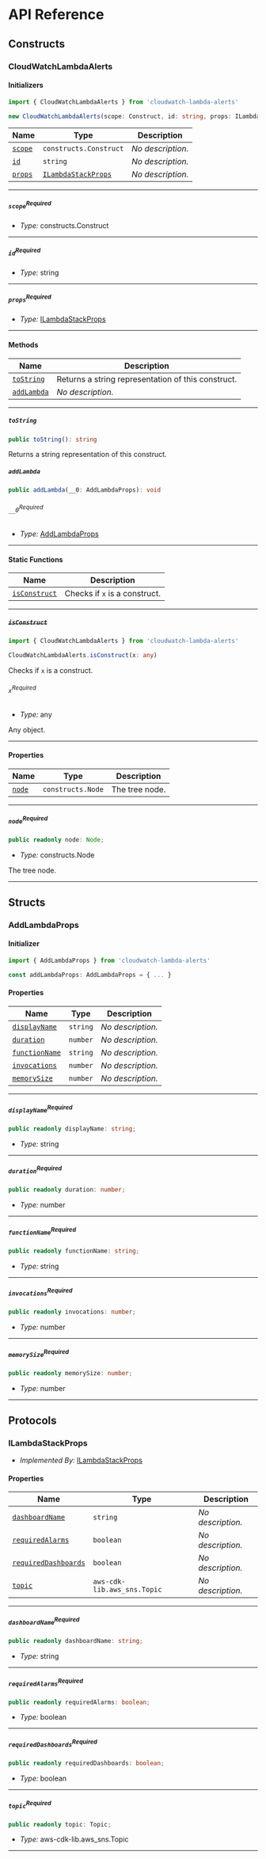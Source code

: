 # API Reference <a name="API Reference" id="api-reference"></a>

## Constructs <a name="Constructs" id="Constructs"></a>

### CloudWatchLambdaAlerts <a name="CloudWatchLambdaAlerts" id="cloudwatch-lambda-alerts.CloudWatchLambdaAlerts"></a>

#### Initializers <a name="Initializers" id="cloudwatch-lambda-alerts.CloudWatchLambdaAlerts.Initializer"></a>

```typescript
import { CloudWatchLambdaAlerts } from 'cloudwatch-lambda-alerts'

new CloudWatchLambdaAlerts(scope: Construct, id: string, props: ILambdaStackProps)
```

| **Name** | **Type** | **Description** |
| --- | --- | --- |
| <code><a href="#cloudwatch-lambda-alerts.CloudWatchLambdaAlerts.Initializer.parameter.scope">scope</a></code> | <code>constructs.Construct</code> | *No description.* |
| <code><a href="#cloudwatch-lambda-alerts.CloudWatchLambdaAlerts.Initializer.parameter.id">id</a></code> | <code>string</code> | *No description.* |
| <code><a href="#cloudwatch-lambda-alerts.CloudWatchLambdaAlerts.Initializer.parameter.props">props</a></code> | <code><a href="#cloudwatch-lambda-alerts.ILambdaStackProps">ILambdaStackProps</a></code> | *No description.* |

---

##### `scope`<sup>Required</sup> <a name="scope" id="cloudwatch-lambda-alerts.CloudWatchLambdaAlerts.Initializer.parameter.scope"></a>

- *Type:* constructs.Construct

---

##### `id`<sup>Required</sup> <a name="id" id="cloudwatch-lambda-alerts.CloudWatchLambdaAlerts.Initializer.parameter.id"></a>

- *Type:* string

---

##### `props`<sup>Required</sup> <a name="props" id="cloudwatch-lambda-alerts.CloudWatchLambdaAlerts.Initializer.parameter.props"></a>

- *Type:* <a href="#cloudwatch-lambda-alerts.ILambdaStackProps">ILambdaStackProps</a>

---

#### Methods <a name="Methods" id="Methods"></a>

| **Name** | **Description** |
| --- | --- |
| <code><a href="#cloudwatch-lambda-alerts.CloudWatchLambdaAlerts.toString">toString</a></code> | Returns a string representation of this construct. |
| <code><a href="#cloudwatch-lambda-alerts.CloudWatchLambdaAlerts.addLambda">addLambda</a></code> | *No description.* |

---

##### `toString` <a name="toString" id="cloudwatch-lambda-alerts.CloudWatchLambdaAlerts.toString"></a>

```typescript
public toString(): string
```

Returns a string representation of this construct.

##### `addLambda` <a name="addLambda" id="cloudwatch-lambda-alerts.CloudWatchLambdaAlerts.addLambda"></a>

```typescript
public addLambda(__0: AddLambdaProps): void
```

###### `__0`<sup>Required</sup> <a name="__0" id="cloudwatch-lambda-alerts.CloudWatchLambdaAlerts.addLambda.parameter.__0"></a>

- *Type:* <a href="#cloudwatch-lambda-alerts.AddLambdaProps">AddLambdaProps</a>

---

#### Static Functions <a name="Static Functions" id="Static Functions"></a>

| **Name** | **Description** |
| --- | --- |
| <code><a href="#cloudwatch-lambda-alerts.CloudWatchLambdaAlerts.isConstruct">isConstruct</a></code> | Checks if `x` is a construct. |

---

##### ~~`isConstruct`~~ <a name="isConstruct" id="cloudwatch-lambda-alerts.CloudWatchLambdaAlerts.isConstruct"></a>

```typescript
import { CloudWatchLambdaAlerts } from 'cloudwatch-lambda-alerts'

CloudWatchLambdaAlerts.isConstruct(x: any)
```

Checks if `x` is a construct.

###### `x`<sup>Required</sup> <a name="x" id="cloudwatch-lambda-alerts.CloudWatchLambdaAlerts.isConstruct.parameter.x"></a>

- *Type:* any

Any object.

---

#### Properties <a name="Properties" id="Properties"></a>

| **Name** | **Type** | **Description** |
| --- | --- | --- |
| <code><a href="#cloudwatch-lambda-alerts.CloudWatchLambdaAlerts.property.node">node</a></code> | <code>constructs.Node</code> | The tree node. |

---

##### `node`<sup>Required</sup> <a name="node" id="cloudwatch-lambda-alerts.CloudWatchLambdaAlerts.property.node"></a>

```typescript
public readonly node: Node;
```

- *Type:* constructs.Node

The tree node.

---


## Structs <a name="Structs" id="Structs"></a>

### AddLambdaProps <a name="AddLambdaProps" id="cloudwatch-lambda-alerts.AddLambdaProps"></a>

#### Initializer <a name="Initializer" id="cloudwatch-lambda-alerts.AddLambdaProps.Initializer"></a>

```typescript
import { AddLambdaProps } from 'cloudwatch-lambda-alerts'

const addLambdaProps: AddLambdaProps = { ... }
```

#### Properties <a name="Properties" id="Properties"></a>

| **Name** | **Type** | **Description** |
| --- | --- | --- |
| <code><a href="#cloudwatch-lambda-alerts.AddLambdaProps.property.displayName">displayName</a></code> | <code>string</code> | *No description.* |
| <code><a href="#cloudwatch-lambda-alerts.AddLambdaProps.property.duration">duration</a></code> | <code>number</code> | *No description.* |
| <code><a href="#cloudwatch-lambda-alerts.AddLambdaProps.property.functionName">functionName</a></code> | <code>string</code> | *No description.* |
| <code><a href="#cloudwatch-lambda-alerts.AddLambdaProps.property.invocations">invocations</a></code> | <code>number</code> | *No description.* |
| <code><a href="#cloudwatch-lambda-alerts.AddLambdaProps.property.memorySize">memorySize</a></code> | <code>number</code> | *No description.* |

---

##### `displayName`<sup>Required</sup> <a name="displayName" id="cloudwatch-lambda-alerts.AddLambdaProps.property.displayName"></a>

```typescript
public readonly displayName: string;
```

- *Type:* string

---

##### `duration`<sup>Required</sup> <a name="duration" id="cloudwatch-lambda-alerts.AddLambdaProps.property.duration"></a>

```typescript
public readonly duration: number;
```

- *Type:* number

---

##### `functionName`<sup>Required</sup> <a name="functionName" id="cloudwatch-lambda-alerts.AddLambdaProps.property.functionName"></a>

```typescript
public readonly functionName: string;
```

- *Type:* string

---

##### `invocations`<sup>Required</sup> <a name="invocations" id="cloudwatch-lambda-alerts.AddLambdaProps.property.invocations"></a>

```typescript
public readonly invocations: number;
```

- *Type:* number

---

##### `memorySize`<sup>Required</sup> <a name="memorySize" id="cloudwatch-lambda-alerts.AddLambdaProps.property.memorySize"></a>

```typescript
public readonly memorySize: number;
```

- *Type:* number

---


## Protocols <a name="Protocols" id="Protocols"></a>

### ILambdaStackProps <a name="ILambdaStackProps" id="cloudwatch-lambda-alerts.ILambdaStackProps"></a>

- *Implemented By:* <a href="#cloudwatch-lambda-alerts.ILambdaStackProps">ILambdaStackProps</a>


#### Properties <a name="Properties" id="Properties"></a>

| **Name** | **Type** | **Description** |
| --- | --- | --- |
| <code><a href="#cloudwatch-lambda-alerts.ILambdaStackProps.property.dashboardName">dashboardName</a></code> | <code>string</code> | *No description.* |
| <code><a href="#cloudwatch-lambda-alerts.ILambdaStackProps.property.requiredAlarms">requiredAlarms</a></code> | <code>boolean</code> | *No description.* |
| <code><a href="#cloudwatch-lambda-alerts.ILambdaStackProps.property.requiredDashboards">requiredDashboards</a></code> | <code>boolean</code> | *No description.* |
| <code><a href="#cloudwatch-lambda-alerts.ILambdaStackProps.property.topic">topic</a></code> | <code>aws-cdk-lib.aws_sns.Topic</code> | *No description.* |

---

##### `dashboardName`<sup>Required</sup> <a name="dashboardName" id="cloudwatch-lambda-alerts.ILambdaStackProps.property.dashboardName"></a>

```typescript
public readonly dashboardName: string;
```

- *Type:* string

---

##### `requiredAlarms`<sup>Required</sup> <a name="requiredAlarms" id="cloudwatch-lambda-alerts.ILambdaStackProps.property.requiredAlarms"></a>

```typescript
public readonly requiredAlarms: boolean;
```

- *Type:* boolean

---

##### `requiredDashboards`<sup>Required</sup> <a name="requiredDashboards" id="cloudwatch-lambda-alerts.ILambdaStackProps.property.requiredDashboards"></a>

```typescript
public readonly requiredDashboards: boolean;
```

- *Type:* boolean

---

##### `topic`<sup>Required</sup> <a name="topic" id="cloudwatch-lambda-alerts.ILambdaStackProps.property.topic"></a>

```typescript
public readonly topic: Topic;
```

- *Type:* aws-cdk-lib.aws_sns.Topic

---

